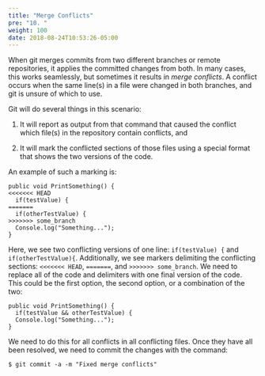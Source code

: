 ```yaml
---
title: "Merge Conflicts"
pre: "10. "
weight: 100
date: 2018-08-24T10:53:26-05:00
---
```

When git merges commits from two different branches or remote repositories, it applies the committed changes from both.  In many cases, this works seamlessly, but sometimes it results in _merge conflicts_.  A conflict occurs when the same line(s) in a file were changed in both branches, and git is unsure of which to use.

Git will do several things in this scenario:

1. It will report as output from that command that caused the conflict which file(s) in the repository contain conflicts, and

2. It will mark the conflicted sections of those files using a special format that shows the two versions of the code.

An example of such a marking is:

```
public void PrintSomething() {  
<<<<<<< HEAD
  if(testValue) {
=======
  if(otherTestValue) {
>>>>>>> some_branch
  Console.log("Something...");
}
```

Here, we see two conflicting versions of one line: `if(testValue) {` and `if(otherTestValue){`. Additionally, we see markers delimiting the conflicting sections: `<<<<<<< HEAD`, `=======`, and `>>>>>>> some_branch`.  We need to replace all of the code and delimiters with one final version of the code.  This could be the first option, the second option, or a combination of the two:

```
public void PrintSomething() {  
  if(testValue && otherTestValue) {
  Console.log("Something...");
}
```

We need to do this for all conflicts in all conflicting files.  Once they have all been resolved, we need to commit the changes with the command:

```
$ git commit -a -m "Fixed merge conflicts"
```
